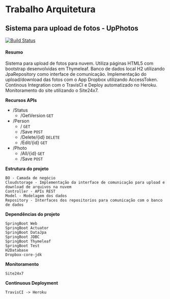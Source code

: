 # Trabalho Arquitetura

## Sistema para upload de fotos - UpPhotos

[![Build Status](https://travis-ci.org/lkrjunior/trabalhoArquitetura.svg?branch=master)](https://travis-ci.org/lkrjunior/trabalhoArquitetura)

#### Resumo

Sistema para upload de fotos para nuvem.
Utiliza páginas HTML5 com bootstrap desenvolvidas em Thymeleaf.
Banco de dados local H2 utilizando JpaRepository como interface de comunicação.
Implementação do upload/download das fotos com o App Dropbox utilizando AccessToken.
Continous Integration com o TravisCI e Deploy automatizado no Heroku.
Monitoramento do site utilizando o Site24x7.

**Recursos APIs**

- /Status
    - /GetVersion ```GET```
- /Person
    - / ```GET```
    - /Save ```POST```
    - /Delete/{id} ```DELETE```
    - /Edit/{id} ```GET```
- /Photo
    - /All/{id} ```GET```
    - /Save ```POST```
        
**Estrutura do projeto**

    BO - Camada de negócio
    Cloudstorage - Implementação da interface de comunicação para upload e download de arquivos na nuvem
    Controller - APIs REST
    Model - Modelagem dos dados
    Repository - Interfaces dos repositorios para comunicação com o banco de dados

**Dependências do projeto**
    
    SpringBoot Web
    SpringBoot Actuator
    SpringBoot DataJpa
    SpringBoot JDBC
    SpringBoot Thymeleaf
    SpringBoot Test
    H2Database
    Dropbox-core-jdk
    
**Monitoramento**

    Site24x7
    
**Continuous Deployment**
    
    TravisCI -> Heroku
